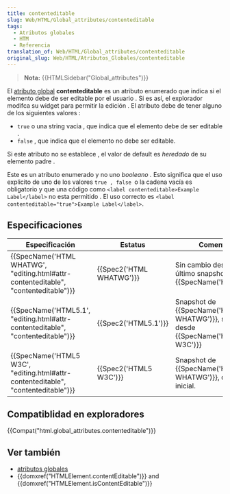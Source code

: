 ```yaml
---
title: contenteditable
slug: Web/HTML/Global_attributes/contenteditable
tags:
  - Atributos globales
  - HTM
  - Referencia
translation_of: Web/HTML/Global_attributes/contenteditable
original_slug: Web/HTML/Atributos_Globales/contenteditable
---
```

> **Nota:** {{HTMLSidebar("Global_attributes")}}

El [atributo global](/es/docs/Web/HTML/Atributos_Globales) **contenteditable** es un atributo enumerado que indica si el elemento debe de ser editable por el usuario . Si es así, el explorador modifca su widget para permitir la edición . El atributo debe de tener alguno de los siguientes valores :

- `true` o una string vacia , que indica que el elemento debe de ser editable .
- `false` , que indica que el elemento no debe ser editable.

Si este atributo no se establece , el valor de default es _heredado_ de su elemento padre .

Este es un atributo enumerado y no uno _booleano ._ Esto significa que el uso explicito de uno de los valores `true , false `o la cadena vacía es obligatorio y que una código como `<label contenteditable>Example Label</label>` no esta permitido . El uso correcto es `<label contenteditable="true">Example Label</label>`.

## Especificaciones

| Especificación                                                                                                   | Estatus                          | Comentario                                                                                          |
| ---------------------------------------------------------------------------------------------------------------- | -------------------------------- | --------------------------------------------------------------------------------------------------- |
| {{SpecName('HTML WHATWG', "editing.html#attr-contenteditable", "contenteditable")}} | {{Spec2('HTML WHATWG')}} | Sin cambio desde el último snapshot, {{SpecName('HTML5.1')}}                               |
| {{SpecName('HTML5.1', "editing.html#attr-contenteditable", "contenteditable")}}         | {{Spec2('HTML5.1')}}     | Snapshot de {{SpecName('HTML WHATWG')}}, sin cambio desde {{SpecName('HTML5 W3C')}} |
| {{SpecName('HTML5 W3C', "editing.html#attr-contenteditable", "contenteditable")}}     | {{Spec2('HTML5 W3C')}}     | Snapshot de {{SpecName('HTML WHATWG')}}, definición inicial.                               |

## Compatiblidad en exploradores

{{Compat("html.global_attributes.contenteditable")}}

## Ver también

- [atributos globales](/es/docs/Web/HTML/Atributos_Globales)
- {{domxref("HTMLElement.contentEditable")}} and {{domxref("HTMLElement.isContentEditable")}}
